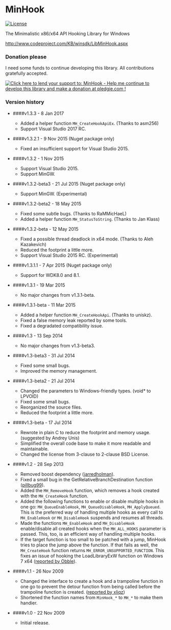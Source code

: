 # MinHook

[![License](https://img.shields.io/badge/License-BSD%202--Clause-orange.svg)](https://opensource.org/licenses/BSD-2-Clause)

The Minimalistic x86/x64 API Hooking Library for Windows

http://www.codeproject.com/KB/winsdk/LibMinHook.aspx

### Donation please

I need some funds to continue developing this library. All contributions gratefully accepted.

<a href='https://pledgie.com/campaigns/27314'><img alt='Click here to lend your support to: MinHook - Help me continue to develop this library and make a donation at pledgie.com !' src='https://pledgie.com/campaigns/27314.png?skin_name=chrome' border='0' ></a>

### Version history

- ####v1.3.3 - 8 Jan 2017
  * Added a helper function ```MH_CreateHookApiEx```. (Thanks to asm256)
  * Support Visual Studio 2017 RC.

- ####v1.3.2.1 - 9 Nov 2015  (Nuget package only)
  * Fixed an insufficient support for Visual Studio 2015.

- ####v1.3.2 - 1 Nov 2015
  * Support Visual Studio 2015.
  * Support MinGW.

- ####v1.3.2-beta3 - 21 Jul 2015  (Nuget package only)
  * Support MinGW. (Experimental)

- ####v1.3.2-beta2 - 18 May 2015
  * Fixed some subtle bugs. (Thanks to RaMMicHaeL)
  * Added a helper function ```MH_StatusToString```. (Thanks to Jan Klass)

- ####v1.3.2-beta - 12 May 2015
  * Fixed a possible thread deadlock in x64 mode. (Thanks to Aleh Kazakevich)
  * Reduced the footprint a little more.
  * Support Visual Studio 2015 RC. (Experimental)

- ####v1.3.1.1 - 7 Apr 2015  (Nuget package only)
  * Support for WDK8.0 and 8.1.

- ####v1.3.1 - 19 Mar 2015
  * No major changes from v1.3.1-beta.

- ####v1.3.1-beta - 11 Mar 2015
  * Added a helper function ```MH_CreateHookApi```. (Thanks to uniskz).
  * Fixed a false memory leak reported by some tools.
  * Fixed a degradated compatibility issue. 

- ####v1.3 - 13 Sep 2014
  * No major changes from v1.3-beta3.

- ####v1.3-beta3 - 31 Jul 2014

  * Fixed some small bugs.
  * Improved the memory management.

- ####v1.3-beta2 - 21 Jul 2014

  * Changed the parameters to Windows-friendly types. (void* to LPVOID)
  * Fixed some small bugs.
  * Reorganized the source files.
  * Reduced the footprint a little more.

- ####v1.3-beta - 17 Jul 2014

  * Rewrote in plain C to reduce the footprint and memory usage. (suggested by Andrey Unis)
  * Simplified the overall code base to make it more readable and maintainable.
  * Changed the license from 3-clause to 2-clause BSD License.

- ####v1.2 - 28 Sep 2013
 
  * Removed boost dependency ([jarredholman](https://github.com/jarredholman/minhook)).
  * Fixed a small bug in the GetRelativeBranchDestination function ([pillbug99](http://www.codeproject.com/Messages/4058892/Small-Bug-Found.aspx)).
  * Added the ```MH_RemoveHook``` function, which removes a hook created with the ```MH_CreateHook``` function.
  * Added the following functions to enable or disable multiple hooks in one go: ```MH_QueueEnableHook```, ```MH_QueueDisableHook```, ```MH_ApplyQueued```. This is the preferred way of handling multiple hooks as every call to `MH_EnableHook` or `MH_DisableHook` suspends and resumes all threads.
  * Made the functions ```MH_EnableHook``` and ```MH_DisableHook``` enable/disable all created hooks when the ```MH_ALL_HOOKS``` parameter is passed. This, too, is an efficient way of handling multiple hooks.
  * If the target function is too small to be patched with a jump, MinHook tries to place the jump above the function. If that fails as well, the ```MH_CreateHook``` function returns ```MH_ERROR_UNSUPPORTED_FUNCTION```. This fixes an issue of hooking the LoadLibraryExW function on Windows 7 x64 ([reported by Obble](http://www.codeproject.com/Messages/4578613/Re-Bug-LoadLibraryExW-hook-fails-on-windows-2008-r.aspx)).

- ####v1.1 - 26 Nov 2009

  * Changed the interface to create a hook and a trampoline function in one go to prevent the detour function from being called before the trampoline function is created. ([reported by xliqz](http://www.codeproject.com/Messages/3280374/Unsafe.aspx))
  * Shortened the function names from ```MinHook_*``` to ```MH_*``` to make them handier.

- ####v1.0 - 22 Nov 2009
 
  * Initial release.
